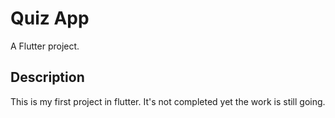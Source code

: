# Quiz App

A Flutter project.

## Description

This is my first project in flutter. It's not completed yet the work is still going.
